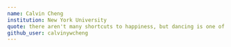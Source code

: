 ```yaml
---
name: Calvin Cheng
institution: New York University
quote: there aren't many shortcuts to happiness, but dancing is one of them
github_user: calvinywcheng
---
```

